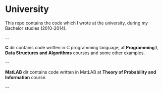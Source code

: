University
==========

This repo contains the code which I wrote at the university, during my Bachelor studies (2010-2014). 

--

**C** dir contains code written in C programming language, at **Programming I**, **Data Structures and Algorithms** courses and some other examples.

--

**MatLAB** dir contains code written in MatLAB at **Theory of Probability and Information** course.

--
